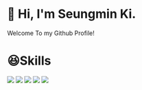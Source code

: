 # :wave: Hi, I'm Seungmin Ki.
Welcome To my Github Profile!

# 😆Skills
<img src="https://img.shields.io/badge/Android-3DDC84?style=flat-square&logo=Android&logoColor=white"/></a>
<img src="https://img.shields.io/badge/Jupyter-F37626?style=flat-square&logo=Jupyter&logoColor=white"/></a>
<img src="https://img.shields.io/badge/Java-007396?style=flat-square&logo=Java&logoColor=white"/></a>
<img src="https://img.shields.io/badge/Html5-E34F26?style=flat-square&logo=Html5&logoColor=white"/></a>
<img src="https://img.shields.io/badge/Css3-1572B6?style=flat-square&logo=Css3&logoColor=white"/></a>



<!---
seungminki/seungminki is a ✨ special ✨ repository because its `README.md` (this file) appears on your GitHub profile.
You can click the Preview link to take a look at your changes.
--->
